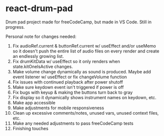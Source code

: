 # react-drum-pad
Drum pad project made for freeCodeCamp, but made in VS Code. Still in progress.

Personal note for changes needed:
1. Fix audioRef.current & buttonRef.current w/ useEffect and/or useMemo so it doesn't push the entire list of audio files on every render and create an endlessly growing list.
2. Fix drumKitData w/ useEffect so it only renders when state.kitOneIsActive changes.
3. Make volume change dynamically as sound is produced. Maybe add event listener w/ useEffect or fix changeVolume function
4. Fix issues with continued playback after power shutoff
5. Make sure keydown event isn't triggered if power is off
6. Fix bugs with keyup & making the buttons turn back to gray
7. Fix display so it dynamically shows instrument names on keydown, etc.
8. Make app accessible
9. Make adjustments for mobile responsiveness
10. Clean up excessive comments/notes, unused vars, unused context files, etc.
11. Make any needed adjustments to pass freeCodeCamp tests
12. Finishing touches
